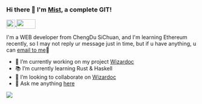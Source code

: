 ### Hi there 👋 I'm [Mist](https://github.com/youncccat), a complete GIT!

<div>
  <a href="https://twitter.com/YC08391623">
    <img align="center" height="23" src="https://raw.githubusercontent.com/youncccat/youncccat/7395d56ccd248a32887221b940393120ca6f71e7/assets/twitter.svg" />
  </a>
  <a href="Mailto:zzhbbdbbd@163.com">
    <img align="center" height="25"  width="50" src="https://raw.githubusercontent.com/youncccat/youncccat/7395d56ccd248a32887221b940393120ca6f71e7/assets/mail.svg" />
  </a>
</div>

I'm a WEB developer from ChengDu SiChuan, and I'm learning Ethereum recently, so I may not reply ur message just in time, but if u have anything, u can <a href="Mailto:zzhbbdbbd@163.com">email to me</a>📮
- 🔭 I’m currently working on my project [Wizardoc](https://github.com/wizardoc/wizard)
- 📚 I’m currently learning Rust & Haskell
- 🎉 I’m looking to collaborate on [Wizardoc](https://github.com/wizardoc/wizard)
- 💬 Ask me anything [here](https://github.com/youncccat/youncccat/issues)

![](https://github-readme-stats.vercel.app/api?username=youncccat&show_icons=true&count_private=true&theme=radical)


